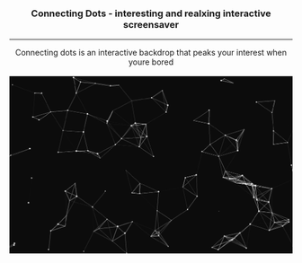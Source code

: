 <h3 align="center">Connecting Dots - interesting and realxing interactive screensaver</h3>

---

<p align="center">Connecting dots is an interactive backdrop that peaks your interest when youre bored
<br /> <br />
<img src="DotsNLines.png"></img>
